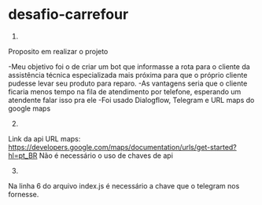 # desafio-carrefour

1) 
Proposito em realizar o projeto

-Meu objetivo foi o de criar um bot que informasse a rota para o cliente da assistência técnica especializada
mais próxima para que o próprio cliente pudesse levar seu produto para reparo.
-As vantagens seria que o cliente ficaria menos tempo na fila de atendimento por telefone, esperando um atendente falar isso pra ele
-Foi usado Dialogflow, Telegram e URL maps do google maps

2)
Link da api URL maps: https://developers.google.com/maps/documentation/urls/get-started?hl=pt_BR
Não é necessário o uso de chaves de api

3) 
Na linha 6 do arquivo index.js é necessário a chave que o telegram nos fornesse.
